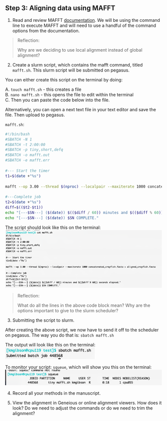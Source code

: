 ## Step 3: Aligning data using MAFFT 

1. Read and review MAFFT [documentation](https://mafft.cbrc.jp/alignment/software/manual/manual.html). We will be using the command line to execute MAFFT and will need to use a handful of the command options from the documentation.

> Reflection:
> 
> Why are we deciding to use local alignment instead of global alignment?

2. Create a slurm script, which contains the mafft command, titled `mafft.sh`. This slurm script will be submitted on pegasus.

You can either create this script on the terminal by doing:

A. `touch mafft.sh` - this creates a file <br/>
B. `nano mafft.sh` - this opens the file to edit within the terminal <br/>
C. Then you can paste the code below into the file. 

Alternatively, you can open a next text file in your text editor and save the file. Then upload to pegasus.

`mafft.sh`:

```bash
#!/bin/bash
#SBATCH -N 1
#SBATCH -t 2:00:00
#SBATCH -p tiny,short,defq
#SBATCH -o mafft.out
#SBATCH -e mafft.err

#--- Start the timer
t1=$(date +"%s")

mafft --op 3.00 --thread $(nproc) --localpair --maxiterate 1000 concatenated_crayfish.fasta > aligned_crayfish.fasta

#---Complete job
t2=$(date +"%s")
diff=$(($t2-$t1))
echo "[---$SN---] ($(date)) $(($diff / 60)) minutes and $(($diff % 60)) seconds elapsed."
echo "[---$SN---] ($(date)) $SN COMPLETE."

```

The script should look like this on the terminal: <br/>
![mafft_img1](/images/mafft_img1.png)

> Reflection:
> 
> What do all the lines in the above code block mean? Why are the options important to give to the slurm scheduler?

3. Submitting the script to slurm. <br/>

After creating the above script, we now have to send it off to the scheduler on pegasus. The way you do that is: `sbatch mafft.sh`

The output will look like this on the terminal: <br/>
![mafft_img2](/images/mafft_img2.png)

To monitor your script: `squeue`, which will show you this on the terminal: <br/>
![mafft_img3](/images/mafft_img3.png)

4. Record all your methods in the manuscript. 

5. View the alignment in Geneious or online alignment viewers. How does it look? Do we need to adjust the commands or do we need to trim the alignment?
